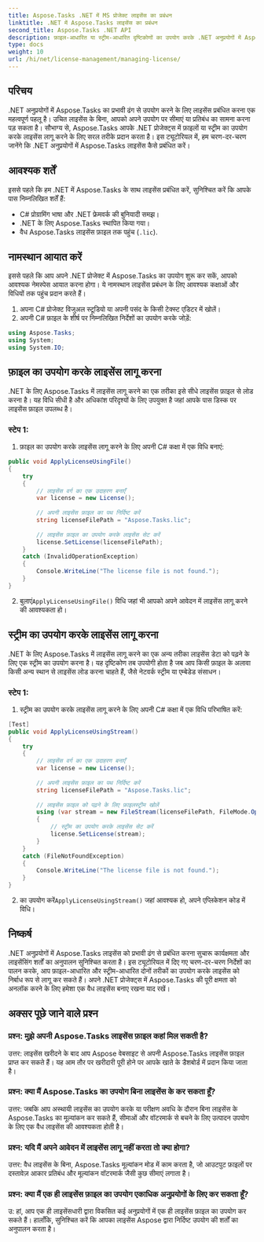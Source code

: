 ```yaml
---
title: Aspose.Tasks .NET में MS प्रोजेक्ट लाइसेंस का प्रबंधन
linktitle: .NET में Aspose.Tasks लाइसेंस का प्रबंधन
second_title: Aspose.Tasks .NET API
description: फ़ाइल-आधारित या स्ट्रीम-आधारित दृष्टिकोणों का उपयोग करके .NET अनुप्रयोगों में Aspose.Tasks लाइसेंस को निर्बाध रूप से प्रबंधित करना सीखें।
type: docs
weight: 10
url: /hi/net/license-management/managing-license/
---
```

## परिचय
.NET अनुप्रयोगों में Aspose.Tasks का प्रभावी ढंग से उपयोग करने के लिए लाइसेंस प्रबंधित करना एक महत्वपूर्ण पहलू है। उचित लाइसेंस के बिना, आपको अपने उपयोग पर सीमाएं या प्रतिबंध का सामना करना पड़ सकता है। सौभाग्य से, Aspose.Tasks आपके .NET प्रोजेक्ट्स में फ़ाइलों या स्ट्रीम का उपयोग करके लाइसेंस लागू करने के लिए सरल तरीके प्रदान करता है। इस ट्यूटोरियल में, हम चरण-दर-चरण जानेंगे कि .NET अनुप्रयोगों में Aspose.Tasks लाइसेंस कैसे प्रबंधित करें।
## आवश्यक शर्तें
इससे पहले कि हम .NET में Aspose.Tasks के साथ लाइसेंस प्रबंधित करें, सुनिश्चित करें कि आपके पास निम्नलिखित शर्तें हैं:
- C# प्रोग्रामिंग भाषा और .NET फ्रेमवर्क की बुनियादी समझ।
- .NET के लिए Aspose.Tasks स्थापित किया गया।
- वैध Aspose.Tasks लाइसेंस फ़ाइल तक पहुंच (`.lic`).
## नामस्थान आयात करें
इससे पहले कि आप अपने .NET प्रोजेक्ट में Aspose.Tasks का उपयोग शुरू कर सकें, आपको आवश्यक नेमस्पेस आयात करना होगा। ये नामस्थान लाइसेंस प्रबंधन के लिए आवश्यक कक्षाओं और विधियों तक पहुंच प्रदान करते हैं।

1. अपना C# प्रोजेक्ट विजुअल स्टूडियो या अपनी पसंद के किसी टेक्स्ट एडिटर में खोलें।
2. अपनी C# फ़ाइल के शीर्ष पर निम्नलिखित निर्देशों का उपयोग करके जोड़ें:
```csharp
using Aspose.Tasks;
using System;
using System.IO;

```
## फ़ाइल का उपयोग करके लाइसेंस लागू करना
.NET के लिए Aspose.Tasks में लाइसेंस लागू करने का एक तरीका इसे सीधे लाइसेंस फ़ाइल से लोड करना है। यह विधि सीधी है और अधिकांश परिदृश्यों के लिए उपयुक्त है जहां आपके पास डिस्क पर लाइसेंस फ़ाइल उपलब्ध है।
### स्टेप 1:
1. फ़ाइल का उपयोग करके लाइसेंस लागू करने के लिए अपनी C# कक्षा में एक विधि बनाएं:
```csharp
public void ApplyLicenseUsingFile()
{
    try
    {
        // लाइसेंस वर्ग का एक उदाहरण बनाएँ
        var license = new License();
        
        // अपनी लाइसेंस फ़ाइल का पथ निर्दिष्ट करें
        string licenseFilePath = "Aspose.Tasks.lic";
        
        // लाइसेंस फ़ाइल का उपयोग करके लाइसेंस सेट करें
        license.SetLicense(licenseFilePath);
    }
    catch (InvalidOperationException)
    {
        Console.WriteLine("The license file is not found.");
    }
}
```
2.  बुलाएं`ApplyLicenseUsingFile()` विधि जहां भी आपको अपने आवेदन में लाइसेंस लागू करने की आवश्यकता हो।
## स्ट्रीम का उपयोग करके लाइसेंस लागू करना
.NET के लिए Aspose.Tasks में लाइसेंस लागू करने का एक अन्य तरीका लाइसेंस डेटा को पढ़ने के लिए एक स्ट्रीम का उपयोग करना है। यह दृष्टिकोण तब उपयोगी होता है जब आप किसी फ़ाइल के अलावा किसी अन्य स्थान से लाइसेंस लोड करना चाहते हैं, जैसे नेटवर्क स्ट्रीम या एम्बेडेड संसाधन।
### स्टेप 1:
1. स्ट्रीम का उपयोग करके लाइसेंस लागू करने के लिए अपनी C# कक्षा में एक विधि परिभाषित करें:
```csharp
[Test]
public void ApplyLicenseUsingStream()
{
    try
    {
        // लाइसेंस वर्ग का एक उदाहरण बनाएँ
        var license = new License();
        
        // अपनी लाइसेंस फ़ाइल का पथ निर्दिष्ट करें
        string licenseFilePath = "Aspose.Tasks.lic";
        
        // लाइसेंस फ़ाइल को पढ़ने के लिए फ़ाइलस्ट्रीम खोलें
        using (var stream = new FileStream(licenseFilePath, FileMode.Open))
        {
            // स्ट्रीम का उपयोग करके लाइसेंस सेट करें
            license.SetLicense(stream);
        }
    }
    catch (FileNotFoundException)
    {
        Console.WriteLine("The license file is not found.");
    }
}
```
2.  का उपयोग करें`ApplyLicenseUsingStream()` जहां आवश्यक हो, अपने एप्लिकेशन कोड में विधि।
## निष्कर्ष
.NET अनुप्रयोगों में Aspose.Tasks लाइसेंस को प्रभावी ढंग से प्रबंधित करना सुचारू कार्यक्षमता और लाइसेंसिंग शर्तों का अनुपालन सुनिश्चित करता है। इस ट्यूटोरियल में दिए गए चरण-दर-चरण निर्देशों का पालन करके, आप फ़ाइल-आधारित और स्ट्रीम-आधारित दोनों तरीकों का उपयोग करके लाइसेंस को निर्बाध रूप से लागू कर सकते हैं। अपने .NET प्रोजेक्ट्स में Aspose.Tasks की पूरी क्षमता को अनलॉक करने के लिए हमेशा एक वैध लाइसेंस बनाए रखना याद रखें।
## अक्सर पूछे जाने वाले प्रश्न
### प्रश्न: मुझे अपनी Aspose.Tasks लाइसेंस फ़ाइल कहां मिल सकती है?

उत्तर: लाइसेंस खरीदने के बाद आप Aspose वेबसाइट से अपनी Aspose.Tasks लाइसेंस फ़ाइल प्राप्त कर सकते हैं। यह आम तौर पर खरीदारी पूरी होने पर आपके खाते के डैशबोर्ड में प्रदान किया जाता है।

### प्रश्न: क्या मैं Aspose.Tasks का उपयोग बिना लाइसेंस के कर सकता हूँ?

उत्तर: जबकि आप अस्थायी लाइसेंस का उपयोग करके या परीक्षण अवधि के दौरान बिना लाइसेंस के Aspose.Tasks का मूल्यांकन कर सकते हैं, सीमाओं और वॉटरमार्क से बचने के लिए उत्पादन उपयोग के लिए एक वैध लाइसेंस की आवश्यकता होती है।

### प्रश्न: यदि मैं अपने आवेदन में लाइसेंस लागू नहीं करता तो क्या होगा?

उत्तर: वैध लाइसेंस के बिना, Aspose.Tasks मूल्यांकन मोड में काम करता है, जो आउटपुट फ़ाइलों पर दस्तावेज़ आकार प्रतिबंध और मूल्यांकन वॉटरमार्क जैसी कुछ सीमाएं लगाता है।

### प्रश्न: क्या मैं एक ही लाइसेंस फ़ाइल का उपयोग एकाधिक अनुप्रयोगों के लिए कर सकता हूँ?

उ: हां, आप एक ही लाइसेंसधारी द्वारा विकसित कई अनुप्रयोगों में एक ही लाइसेंस फ़ाइल का उपयोग कर सकते हैं। हालाँकि, सुनिश्चित करें कि आपका लाइसेंस Aspose द्वारा निर्दिष्ट उपयोग की शर्तों का अनुपालन करता है।